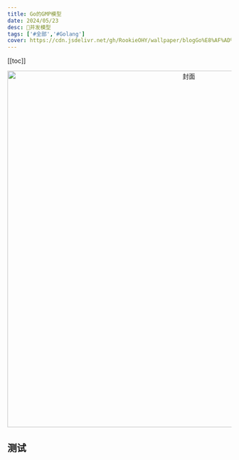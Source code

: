 ```yaml
---
title: Go的GMP模型
date: 2024/05/23
desc: 🎉并发模型
tags: ['#全部','#Golang']
cover: https://cdn.jsdelivr.net/gh/RookieOHY/wallpaper/blogGo%E8%AF%AD%E8%A8%80%E7%89%B9%E6%80%A7%E6%80%9D%E8%80%83%E5%B0%81%E9%9D%A2.png
---
```


[[toc]]

<p align="center">
<img alt="封面" src="https://cdn.jsdelivr.net/gh/RookieOHY/wallpaper/blogGo%E8%AF%AD%E8%A8%80%E7%89%B9%E6%80%A7%E6%80%9D%E8%80%83%E5%B0%81%E9%9D%A2.png" width=800 />
</p>

## 测试
